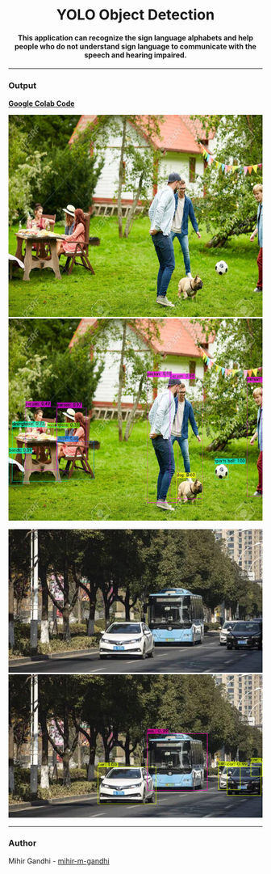 <h1 align="center">YOLO Object Detection</h1>

<div align="center">
  
<h4>This application can recognize the sign language alphabets and help people who do not understand sign language to communicate with the speech and hearing impaired.</h4>
 
</div>

-----------------------------------------
### Output

[**Google Colab Code**](https://colab.research.google.com/drive/1EDJG3GIM8i-l_7-Y2g_YvR1nYmAn35sb?usp=sharing)

<p align="center">
    <img height=400px src="./images/test1.jpg">
    <img height=400px src="./images/output1.jpg">
</p>

<p align="center">
    <img src="./images/test2.jpg">
    <img src="./images/output2.jpg">
</p>

------------------------------------------
### Author

Mihir Gandhi - [mihir-m-gandhi](https://github.com/mihir-m-gandhi)
